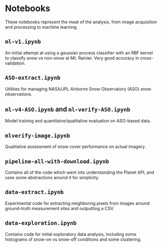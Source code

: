 # Notebooks

These notebooks represent the meat of the analysis, from image acquisition and processing to machine learning. 

## `ml-v1.ipynb`
An initial attempt at using a gaussian process classifier with an RBF kernel to classify snow vs non-snow at Mt. Rainier. Very good accuracy in cross-validation. 

## `ASO-extract.ipynb`
Utilities for managing NASA/JPL Airborne Snow Observatory (ASO) snow observations. 

## `ml-v4-ASO.ipynb` and `ml-verify-ASO.ipynb`
Model training and quantitaive/qualitative evaluation on ASO-based data. 

## `mlverify-image.ipynb`
Qualitative assessment of snow cover performance on actual imagery. 

## `pipeline-all-with-download.ipynb`
Contains all of the code which went into understanding the Planet API, and uses some abstractions around it for simplicity. 

## `data-extract.ipynb`
Experimental code for extracting neighboring pixels from images around ground-truth measurement sites and outputting a CSV. 

## `data-exploration.ipynb`
Contains code for initial exploratory data analysis, including some histograms of snow-on vs snow-off conditions and some clustering. 
